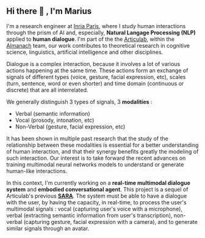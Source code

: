 ## Hi there 👋 , I'm Marius

I'm a research engineer at [Inria Paris](https://www.inria.fr/en), where I study human interactions through the prism of AI and, especially, **Natural Langage Processing (NLP)** applied to **human dialogue**. I'm part of the the [Articulab](https://articulab.hcii.cs.cmu.edu/), within the [Almanach](https://almanach.inria.fr/index-en.html) team, our work contributes to theoretical research in cognitive science, linguistics, artificial intelligence and other disciplines.

Dialogue is a complex interaction, because it involves a lot of various actions happening at the same time. These actions form an exchange of signals of different types (voice, gesture, facial expression, etc), scales (turn, sentence, word or even shorter) and time domain (continuous or discrete) that are all interrelated.

We generally distinguish 3 types of signals, 3 **modalities** :
- Verbal (semantic information)
- Vocal (prosody, intonation, etc)
- Non-Verbal (gesture, facial expression, etc)

It has been shown in multiple past research that the study of the relationship between these modalities is essential for a better understanding of human interaction, and that their synergy benefits greatly the modeling of such interaction. Our interest is to take forward the recent advances on training multimodal neural networks models to understand or generate human-like interactions.

In this context, I'm currently working on a **real-time multimodal dialogue system** and **embodied conversational agent**. This project is a sequel of Articulab's previous [**SARA**](https://articulab.hcii.cs.cmu.edu/projects/sara/). The system must be able to have a dialogue with the user, by having the capacity, in real-time, to process the user's multimodal signals : vocal (capturing user's voice with a microphone), verbal (extracting semantic information from user's transcription), non-verbal (capturing gesture, facial expression with a camera), and to generate similar signals through an avatar.

<!--
**MariusLeChapelier/MariusLeChapelier** is a ✨ _special_ ✨ repository because its `README.md` (this file) appears on your GitHub profile.

Here are some ideas to get you started:

- 🔭 I’m currently working on ...
- 🌱 I’m currently learning ...
- 👯 I’m looking to collaborate on ...
- 🤔 I’m looking for help with ...
- 💬 Ask me about ...
- 📫 How to reach me: ...
- 😄 Pronouns: ...
- ⚡ Fun fact: ...
-->
